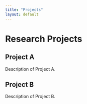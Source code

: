```yaml
---
title: "Projects"
layout: default
---
```


# Research Projects
## Project A
Description of Project A.

## Project B
Description of Project B.
